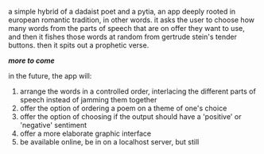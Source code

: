 a simple hybrid of a dadaist poet and a pytia, an app deeply rooted in european romantic tradition, in other words. it asks the user to choose how many words from the parts of speech that are on offer they want to use, and then it fishes those words at random from gertrude stein's tender buttons. then it spits out a prophetic verse.

***more to come***

in the future, the app will:
1. arrange the words in a controlled order, interlacing the different parts of speech instead of jamming them together
2. offer the option of ordering a poem on a theme of one's choice
3. offer the option of choosing if the output should have a 'positive' or 'negative' sentiment
3. offer a more elaborate graphic interface
4. be available online, be in on a localhost server, but still